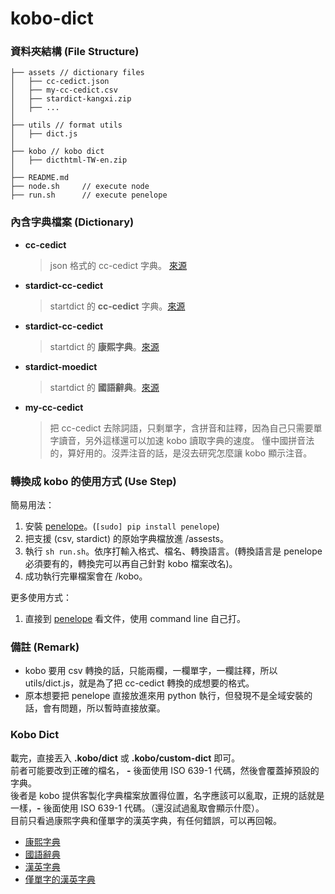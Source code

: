 # kobo-dict

### 資料夾結構 (File Structure)
```
├── assets // dictionary files
│   ├── cc-cedict.json
│   ├── my-cc-cedict.csv
│   ├── stardict-kangxi.zip
│   ├── ...
│   
├── utils // format utils
│   ├── dict.js
│  
├── kobo // kobo dict
│   ├── dicthtml-TW-en.zip
│  
├── README.md
├── node.sh     // execute node
├── run.sh      // execute penelope
```

### 內含字典檔案 (Dictionary)
* **cc-cedict**
    > json 格式的 cc-cedict 字典。
    [來源](https://github.com/SilentByte/cc-cedict-structurizer)
* **stardict-cc-cedict**
    > startdict 的 **cc-cedict** 字典。[來源](https://simonwiles.net/projects/cc-cedict/)
* **stardict-cc-cedict**
    > startdict 的 **康熙字典**。[來源](https://simonwiles.net/projects/kangxi-zidian/)
* **stardict-moedict**
    > startdict 的 **國語辭典**。[來源](https://github.com/elleryq/moe2stardict)
* **my-cc-cedict**
    > 把 cc-cedict 去除詞語，只剩單字，含拼音和註釋，因為自己只需要單字讀音，另外這樣還可以加速 kobo 讀取字典的速度。
    懂中國拼音法的，算好用的。沒弄注音的話，是沒去研究怎麼讓 kobo 顯示注音。

### 轉換成 kobo 的使用方式 (Use Step)
簡易用法：
1.  安裝 [penelope](https://github.com/pettarin/penelope)。(`[sudo] pip install penelope`)
2.  把支援 (csv, stardict) 的原始字典檔放進 /assests。
3.  執行 `sh run.sh`。依序打輸入格式、檔名、轉換語言。(轉換語言是 penelope 必須要有的，轉換完可以再自己針對 kobo 檔案改名)。
4.  成功執行完畢檔案會在 /kobo。

更多使用方式：
1.  直接到 [penelope](https://github.com/pettarin/penelope) 看文件，使用 command line 自己打。

### 備註 (Remark)
* kobo 要用 csv 轉換的話，只能兩欄，一欄單字，一欄註釋，所以 utils/dict.js，就是為了把 cc-cedict 轉換的成想要的格式。
* 原本想要把 penelope 直接放進來用 python 執行，但發現不是全域安裝的話，會有問題，所以暫時直接放棄。

### Kobo Dict
載完，直接丟入 **.kobo/dict** 或 **.kobo/custom-dict** 即可。<br/>
前者可能要改到正確的檔名， **-** 後面使用 ISO 639-1 代碼，然後會覆蓋掉預設的字典。<br/>
後者是 kobo 提供客製化字典檔案放置得位置，名字應該可以亂取，正規的話就是一樣，**-** 後面使用 ISO 639-1 代碼。（還沒試過亂取會顯示什麼）。<br/>
目前只看過康熙字典和僅單字的漢英字典，有任何錯誤，可以再回報。<br/>
* [康熙字典](https://github.com/hsuan9522/kobo-dict/blob/master/kobo/dicthtml-kangxi.zip)
* [國語辭典](https://github.com/hsuan9522/kobo-dict/blob/master/kobo/dicthtml-moedict.zip)
* [漢英字典](https://github.com/hsuan9522/kobo-dict/blob/master/kobo/dicthtml-cc.zip)
* [僅單字的漢英字典](https://github.com/hsuan9522/kobo-dict/blob/master/kobo/dicthtml-mycc.zip)



